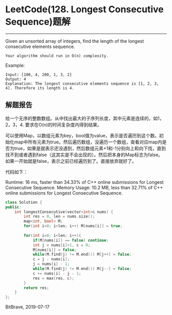 # LeetCode(128. Longest Consecutive Sequence)题解
------
Given an unsorted array of integers, find the length of the longest consecutive elements sequence.

    Your algorithm should run in O(n) complexity.

Example:

    Input: [100, 4, 200, 1, 3, 2]
    Output: 4
    Explanation: The longest consecutive elements sequence is [1, 2, 3, 4]. Therefore its length is 4.

## 解题报告
给一个无序的整数数组。从中找出最大的子序列长度，其中元素是连续的，如1，2，3，4. 要求在O(n)的时间复杂度内得到结果。

可以使用Map，以数组元素为key，bool值为value，表示是否遍历到这个数。初始化map中所有元素为true。然后遍历数组，没遍历一个数组，查看对应map内是否为true，如果是就表示还没遇到，然后数组元素+1和-1分别向上和向下找，直到找不到或者遇到false（这其实是不会出现的）。然后把本身的Map标志为false。如果一开始就是false，表示之前已经遍历到了。直接放弃就好了。

代码如下：

Runtime: 16 ms, faster than 34.33% of C++ online submissions for Longest Consecutive Sequence.
Memory Usage: 10.2 MB, less than 32.71% of C++ online submissions for Longest Consecutive Sequence.

```c++
class Solution {
public:
    int longestConsecutive(vector<int>& nums) {
        int res = 0, len = nums.size();
        map<int, bool> M;
        for(int i=0; i<len; i++) M[nums[i]] = true;
        
        for(int i=0; i<len; i++){
            if(M[nums[i]] == false) continue;
            int j = nums[i]+1, c = 0;
            M[nums[i]] = false;
            while(M.find(j) != M.end()) M[j++] = false;
            c = j - nums[i];
            j = nums[i] - 1;
            while(M.find(j) != M.end()) M[j--] = false;
            c += nums[i] - j - 1;
            res = max(res, c);
        }
        return res;
    }
};
```

BitBrave, 2019-07-17
